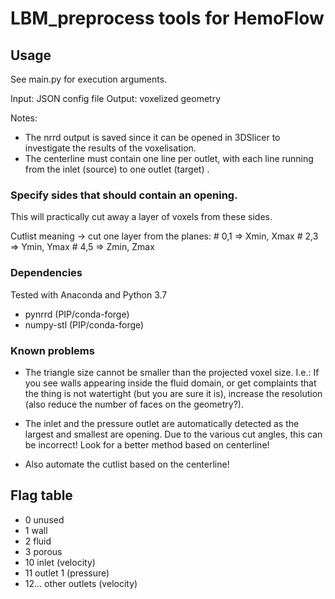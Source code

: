 # LBM_preprocess tools for HemoFlow

## Usage

See main.py for execution arguments.

Input: JSON config file
Output: voxelized geometry

Notes: 
- The nrrd output is saved since it can be opened in 3DSlicer to investigate the results of the voxelisation.
- The centerline must contain one line per outlet, with each line running from the inlet (source) to one outlet (target)
.
### Specify sides that should contain an opening.
This will practically cut away a layer of voxels from these sides.

Cutlist meaning -> cut one layer from the planes:
    # 0,1 => Xmin, Xmax
    # 2,3 => Ymin, Ymax
    # 4,5 => Zmin, Zmax

### Dependencies

Tested with Anaconda and Python 3.7

- pynrrd (PIP/conda-forge)
- numpy-stl (PIP/conda-forge)

### Known problems

- The triangle size cannot be smaller than the projected voxel size. I.e.: If you see walls appearing inside the fluid domain, or get complaints that the thing is not watertight (but you are sure it is), increase the resolution (also reduce the number of faces on the geometry?).

- The inlet and the pressure outlet are automatically detected as the largest and smallest are opening. Due to the various cut angles, this can be incorrect! Look for a better method based on centerline!

- Also automate the cutlist based on the centerline!

## Flag table

- 0 unused
- 1 wall
- 2 fluid
- 3 porous
- 10 inlet (velocity)
- 11 outlet 1 (pressure)
- 12... other outlets (velocity)

